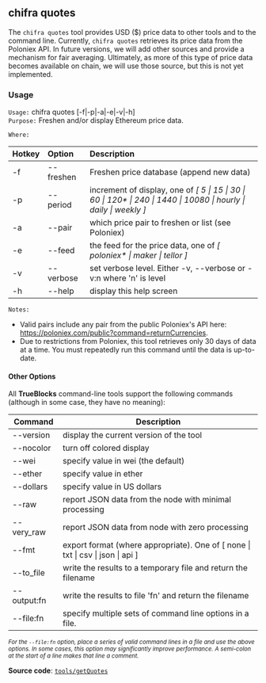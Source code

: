 ## chifra quotes

The `chifra quotes` tool provides USD ($) price data to other tools and to the command line. Currently, `chifra quotes` retrieves its price data from the Poloniex API. In future versions, we will add other sources and provide a mechanism for fair averaging. Ultimately, as more of this type of price data becomes available on chain, we will use those source, but this is not yet implemented.

### Usage

`Usage:`    chifra quotes [-f|-p|-a|-e|-v|-h]  
`Purpose:`  Freshen and/or display Ethereum price data.

`Where:`  

| Hotkey | Option | Description |
| :----- | :----- | :---------- |
| -f | --freshen | Freshen price database (append new data) |
| -p | --period <val> | increment of display, one of *[ 5 \| 15 \| 30 \| 60 \| 120\* \| 240 \| 1440 \| 10080 \| hourly \| daily \| weekly ]* |
| -a | --pair <str> | which price pair to freshen or list (see Poloniex) |
| -e | --feed <val> | the feed for the price data, one of *[ poloniex\* \| maker \| tellor ]* |
| -v | --verbose | set verbose level. Either -v, --verbose or -v:n where 'n' is level |
| -h | --help | display this help screen |

`Notes:`

- Valid pairs include any pair from the public Poloniex's API here: 
  https://poloniex.com/public?command=returnCurrencies.
- Due to restrictions from Poloniex, this tool retrieves only 30 days of data 
  at a time. You must repeatedly run this command until the data is up-to-date.

#### Other Options

All **TrueBlocks** command-line tools support the following commands (although in some case, they have no meaning):

| Command     | Description                                                                                     |
| ----------- | ----------------------------------------------------------------------------------------------- |
| --version   | display the current version of the tool                                                         |
| --nocolor   | turn off colored display                                                                        |
| --wei       | specify value in wei (the default)                                                              |
| --ether     | specify value in ether                                                                          |
| --dollars   | specify value in US dollars                                                                     |
| --raw       | report JSON data from the node with minimal processing                                          |
| --very_raw  | report JSON data from node with zero processing                                                 |
| --fmt       | export format (where appropriate). One of [ none &#124; txt &#124; csv &#124; json &#124; api ] |
| --to_file   | write the results to a temporary file and return the filename                                   |
| --output:fn | write the results to file 'fn' and return the filename                                          |
| --file:fn   | specify multiple sets of command line options in a file.                                        |

<small>*For the `--file:fn` option, place a series of valid command lines in a file and use the above options. In some cases, this option may significantly improve performance. A semi-colon at the start of a line makes that line a comment.*</small>

**Source code**: [`tools/getQuotes`](https://github.com/TrueBlocks/trueblocks-core/tree/master/src/tools/getQuotes)

